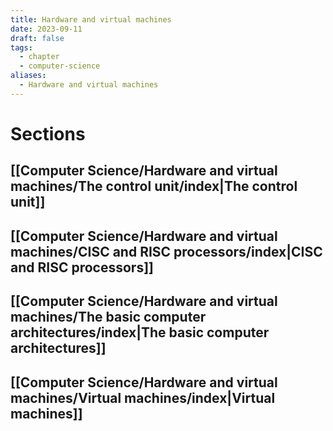 ```yaml
---
title: Hardware and virtual machines
date: 2023-09-11
draft: false
tags:
  - chapter
  - computer-science
aliases:
  - Hardware and virtual machines
---
```

# Sections

## [[Computer Science/Hardware and virtual machines/The control unit/index|The control unit]]
## [[Computer Science/Hardware and virtual machines/CISC and RISC processors/index|CISC and RISC processors]]
## [[Computer Science/Hardware and virtual machines/The basic computer architectures/index|The basic computer architectures]]
## [[Computer Science/Hardware and virtual machines/Virtual machines/index|Virtual machines]]